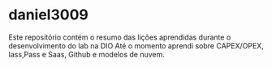 # daniel3009
Este repositório contém o resumo das lições aprendidas durante o desenvolvimento do lab na DIO
Até o momento aprendi sobre CAPEX/OPEX, Iass,Pass e Saas, Github e modelos de nuvem.
